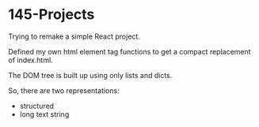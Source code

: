 # 145-Projects

Trying to remake a simple React project.

Defined my own html element tag functions to
get a compact replacement of index.html.

The DOM tree is built up using only lists and dicts.

So, there are two representations:
* structured
* long text string